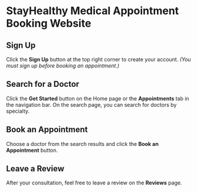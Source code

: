 # StayHealthy Medical Appointment Booking Website

## Sign Up  
Click the **Sign Up** button at the top right corner to create your account. *(You must sign up before booking an appointment.)*

## Search for a Doctor  
Click the **Get Started** button on the Home page or the **Appointments** tab in the navigation bar. On the search page, you can search for doctors by specialty.

## Book an Appointment  
Choose a doctor from the search results and click the **Book an Appointment** button.

## Leave a Review  
After your consultation, feel free to leave a review on the **Reviews** page.